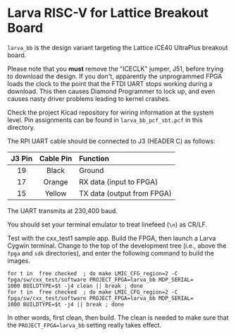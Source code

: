 # Larva RISC-V for Lattice Breakout Board

`larva_bb` is the design variant targeting the Lattice iCE40 UltraPlus breakout board.

Please note that you **must** remove the "ICECLK" jumper, J51, before trying to download the design. If you don't, apparently the unprogrammed FPGA loads the clock to the point that the FTDI UART stops working during a download. This then causes Diamond Programmer to lock up, and even causes nasty driver problems leading to kernel crashes.

Check the project Kicad repository for wiring information at the system level. Pin assignments can be found in `larva_bb_pcf_sbt.pcf` in this directory.

The RPI UART cable should be connected to J3 (HEADER C) as follows:

| J3 Pin | Cable Pin | Function
|:------:|:---------:|:------------|
|  19    | Black     | Ground
|  17    | Orange    | RX data (input to FPGA)
|  15    | Yellow    | TX data (output from FPGA)

The UART transmits at 230,400 baud.

You should set your terminal emulator to treat linefeed (`\n`) as CR/LF.

Test with the cxx_test1 sample app. Build the FPGA, then launch a Larva Cygwin terminal. Change to the top of the development tree (i.e., above the `fpga` and `sdk` directories), and enter the following command to build the images.

```shell
for t in  free checked  ; do make LMIC_CFG_region=2 -C fpga/sw/cxx_test/software PROJECT_FPGA=larva_bb MDP_SERIAL=
1000 BUILDTYPE=$t -j4 clean || break ; done
for t in  free checked  ; do make LMIC_CFG_region=2 -C fpga/sw/cxx_test/software PROJECT_FPGA=larva_bb MDP_SERIAL=
1000 BUILDTYPE=$t -j4 || break ; done
```

In other words, first clean, then build. The clean is needed to make sure that the `PROJECT_FPGA=larva_bb` setting really takes effect.
